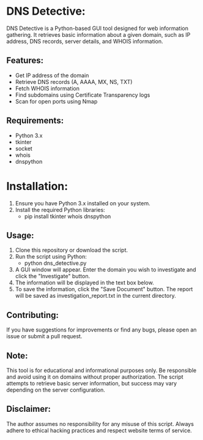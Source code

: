 # DNS Detective:
DNS Detective is a Python-based GUI tool designed for web information gathering. It retrieves basic information about a given domain, such as IP address, DNS records, server details, and WHOIS information. 


## Features:
- Get IP address of the domain
- Retrieve DNS records (A, AAAA, MX, NS, TXT)
- Fetch WHOIS information
- Find subdomains using Certificate Transparency logs
- Scan for open ports using Nmap

## Requirements:
- Python 3.x
- tkinter
- socket
- whois
- dnspython

# Installation:
1. Ensure you have Python 3.x installed on your system.
2. Install the required Python libraries:
     - pip install tkinter whois dnspython
  
## Usage:
1. Clone this repository or download the script.
2. Run the script using Python:
     - python dns_detective.py
3. A GUI window will appear. Enter the domain you wish to investigate and click the "Investigate" button.
4. The information will be displayed in the text box below.
5. To save the information, click the "Save Document" button. The report will be saved as investigation_report.txt in the current directory.


## Contributing:
If you have suggestions for improvements or find any bugs, please open an issue or submit a pull request.


## Note:
This tool is for educational and informational purposes only. Be responsible and avoid using it on domains without proper authorization.
The script attempts to retrieve basic server information, but success may vary depending on the server configuration.

## Disclaimer:
The author assumes no responsibility for any misuse of this script. Always adhere to ethical hacking practices and respect website terms of service.
